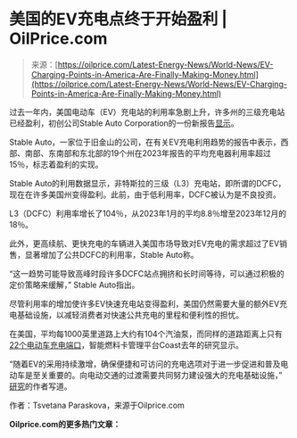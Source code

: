 <!--yml

类别：未分类

日期：2024-05-27 14:50:13

-->

# 美国的EV充电点终于开始盈利 | OilPrice.com

> 来源：[https://oilprice.com/Latest-Energy-News/World-News/EV-Charging-Points-in-America-Are-Finally-Making-Money.html](https://oilprice.com/Latest-Energy-News/World-News/EV-Charging-Points-in-America-Are-Finally-Making-Money.html)

过去一年内，美国电动车（EV）充电站的利用率急剧上升，许多州的三级充电站已经盈利，初创公司Stable Auto Corporation的一份新报告[显示](https://stable.auto/insights/electric-vehicle-charger-utilization-by-month)。

Stable Auto，一家位于旧金山的公司，在有关EV充电利用趋势的报告中表示，西部、南部、东南部和东北部的19个州在2023年报告的平均充电器利用率超过15％，标志着盈利的实现。

Stable Auto的利用数据显示，非特斯拉的三级（L3）充电站，即所谓的DCFC，现在在许多美国州变得盈利。此前，由于低利用率，DCFC被认为是不良投资。

L3（DCFC）利用率增长了104％，从2023年1月的平均8.8％增至2023年12月的18％。

此外，更高续航、更快充电的车辆进入美国市场导致对EV充电的需求超过了EV销售，显著增加了公共DCFC的利用率，Stable Auto称。

“这一趋势可能导致高峰时段许多DCFC站点拥挤和长时间等待，可以通过积极的定价策略来缓解，” Stable Auto指出。

尽管利用率的增加使许多EV快速充电站变得盈利，美国仍然需要大量的额外EV充电基础设施，以减轻消费者对快速公共充电的里程和便利性的担忧。

在美国，平均每1000英里道路上大约有104个汽油泵，而同样的道路距离上只有[22个电动车充电端口](/Energy/Energy-General/The-US-Has-Just-22-EV-Charging-Points-Per-1000-Road-Miles.html)，智能燃料卡管理平台Coast去年的研究显示。

“随着EV的采用持续激增，确保便捷和可访问的充电选项对于进一步促进和普及电动车是至关重要的。向电动交通的过渡需要共同努力建设强大的充电基础设施，” [研究](https://www.prnewswire.com/news-releases/new-coast-study-explores-ev-charging-station-vs-gas-station-density-in-the-us-301893809.html)的作者写道。

作者：Tsvetana Paraskova，来源于Oilprice.com

**Oilprice.com的更多热门文章：**
